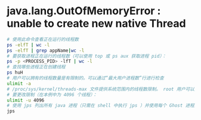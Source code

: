 # java.lang.OutOfMemoryError : unable to create new native Thread

```bash
# 使用此命令查看正在运行的线程数
ps -elfT | wc -l
ps -elfT | grep appName|wc -l 
# 要获取进程正在运行的线程数（可以使用 top 或 ps aux 获取进程 pid）：
ps -p <PROCESS_PID> -lfT | wc -l
# 查找哪些进程正在创建线程
ps huH
# 用户可以拥有的线程数量是有限制的。可以通过“最大用户进程数”行进行检查
ulimit -a
# /proc/sys/kernel/threads-max 文件提供系统范围内的线程数限制。 root 用户可以更改该值
# 要更改限制（在本例中为 4096 个线程）：
ulimit -u 4096
# 使用 jps 列出所有 java 进程（只需在 shell 中执行 jps ）并使用每个 Ghost 进程的 kill -9 pid bash 命令分别杀死它们时，它就解决了。
jps
```
